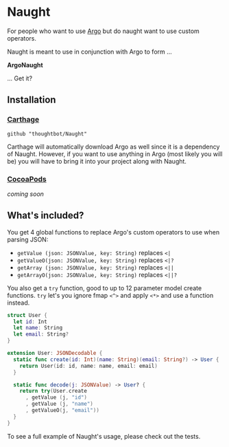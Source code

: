 # Naught #

For people who want to use [Argo] but do naught want to use custom operators.

[Argo]: https://github.com/thoughtbot/Argo

Naught is meant to use in conjunction with Argo to form ...

**ArgoNaught**

... Get it?

## Installation ##

### [Carthage](https://github.com/Carthage/Carthage) ##

`github "thoughtbot/Naught"`

Carthage will automatically download Argo as well since it is a dependency of
Naught. However, if you want to use anything in Argo (most likely you will be)
you will have to bring it into your project along with Naught.

### [CocoaPods](http://cocoapods.org/) ###

_coming soon_

## What's included? ##

You get 4 global functions to replace Argo's custom operators to use when
parsing JSON:

- `getValue (json: JSONValue, key: String)` replaces `<|`
- `getValueO(json: JSONValue, key: String)` replaces `<|?`
- `getArray (json: JSONValue, key: String)` replaces `<||`
- `getArrayO(json: JSONValue, key: String)` replaces `<||?`

You also get a `try` function, good to up to 12 parameter model create
functions.  `try` let's you ignore fmap `<^>` and apply `<*>` and use a
function instead.

```swift
struct User {
  let id: Int
  let name: String
  let email: String?
}

extension User: JSONDecodable {
  static func create(id: Int)(name: String)(email: String?) -> User {
    return User(id: id, name: name, email: email)
  }

  static func decode(j: JSONValue) -> User? {
    return try(User.create
      , getValue (j, "id")
      , getValue (j, "name")
      , getValueO(j, "email"))
  }
}
```

To see a full example of Naught's usage, please check out the tests.


